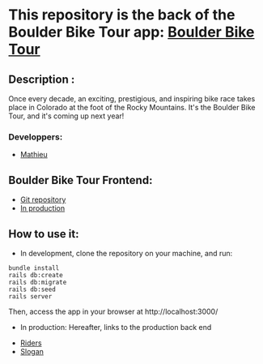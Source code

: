 # This repository is the back of the Boulder Bike Tour app: [Boulder Bike Tour](https://co-boulder-bike-tour.herokuapp.com/)

## Description :
Once every decade, an exciting, prestigious, and inspiring bike race takes place in Colorado at the foot of the Rocky Mountains. It's the Boulder Bike Tour, and it's coming up next year!


### Developpers:
- [Mathieu](https://github.com/MathieuParadis)


## Boulder Bike Tour Frontend:
* [Git repository](https://github.com/MathieuParadis/boulder-bike-tour)
* [In production](https://co-boulder-bike-tour.herokuapp.com/)


## How to use it:
- In development, clone the repository on your machine, and run:
```
bundle install
rails db:create
rails db:migrate
rails db:seed
rails server
```
Then, access the app in your browser at http://localhost:3000/


 - In production:
Hereafter, links to the production back end
* [Riders](https://boulder-bike-tour-backend.herokuapp.com/riders)
* [Slogan](https://boulder-bike-tour-backend.herokuapp.com/slogan_contests)
